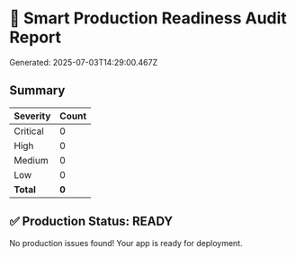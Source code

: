 # 🚨 Smart Production Readiness Audit Report

Generated: 2025-07-03T14:29:00.467Z

## Summary

| Severity | Count |
|----------|-------|
| Critical | 0 |
| High | 0 |
| Medium | 0 |
| Low | 0 |
| **Total** | **0** |

## ✅ Production Status: READY

No production issues found! Your app is ready for deployment.
